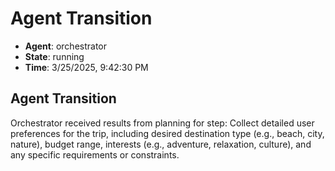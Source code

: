 # Agent Transition

- **Agent**: orchestrator
- **State**: running
- **Time**: 3/25/2025, 9:42:30 PM

## Agent Transition

Orchestrator received results from planning for step: Collect detailed user preferences for the trip, including desired destination type (e.g., beach, city, nature), budget range, interests (e.g., adventure, relaxation, culture), and any specific requirements or constraints.

